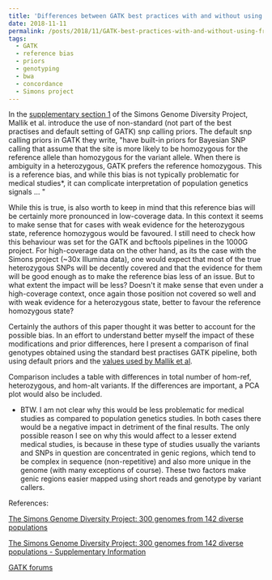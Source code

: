 ```yaml
---
title: 'Differences between GATK best practices with and without using free-of-reference bias priors'
date: 2018-11-11
permalink: /posts/2018/11/GATK-best-practices-with-and-without-using-free-of-reference-bias-priors/
tags:
  - GATK
  - reference bias
  - priors
  - genotyping
  - bwa
  - concordance
  - Simons project
---
```


In the [supplementary section 1](https://media.nature.com/original/nature-assets/nature/journal/v538/n7624/extref/nature18964-s1.pdf) of the Simons Genome Diversity Project, Mallik et al. introduce the use of non-standard (not part of the best practises and default setting of GATK) snp calling priors. The default snp calling priors in GATK they write, "have built-in priors for Bayesian SNP calling that assume that the site is more likely to be homozygous  for  the  reference  allele  than  homozygous  for  the  variant  allele. When there is ambiguity in a heterozygous, GATK prefers the reference homozygous. This is a reference bias, and while this bias is not typically problematic for medical studies*, it can complicate interpretation of population genetics signals ... " 

While this is true, is also worth to keep in mind that this reference bias will be certainly more pronounced in low-coverage data. In this context it seems to make sense that for cases with weak evidence for the heterozygous state, reference homozygous would be favoured. I still need to check how this behaviour was set for the GATK and bcftools pipelines in the 1000G project. For high-coverage data on the other hand, as its the case with the Simons project (~30x Illumina data), one would expect that most of the true heterozygous SNPs will be decently covered and that the evidence for them will be good enough as to make the reference bias less of an issue. But to what extent the impact will be less? Doesn't it make sense that even under a high-coverage context, once again those position not covered so well and with weak evidence for a heterozygous state, better to favour the reference homozygous state?

Certainly the authors of this paper thought it was better to account for the possible bias. In an effort to understand better myself the impact of these modifications and prior differences, here I present a comparison of final genotypes obtained using the standard best practises GATK pipeline, both using default priors and the [values used by Mallik et al]((https://gatkforums.broadinstitute.org/gatk/discussion/11877/free-of-reference-bias-priors-in-haplotypecaller#latest)).

Comparison includes a table with differences in total number of hom-ref, heterozygous, and hom-alt variants.
If the differences are important, a PCA plot would also be included.

* BTW. I am not clear why this would be less problematic for medical studies as compared to population genetics studies. In both cases there would be a negative impact in detriment of the final results. The only possible reason I see on why this would affect to a lesser extend medical studies, is because in these type of studies usually the variants and SNPs in question are concentrated in genic regions, which tend to be complex in sequence (non-repetitive) and also more unique in the genome (with many exceptions of course). These two factors make genic regions easier mapped using short reads and genotype by variant callers. 

References:

[The Simons Genome Diversity Project: 300 genomes from 142 diverse populations](https://www.nature.com/articles/nature18964)

[The Simons Genome Diversity Project: 300 genomes from 142 diverse populations - Supplementary Information](https://media.nature.com/original/nature-assets/nature/journal/v538/n7624/extref/nature18964-s1.pdf)

[GATK forums](https://gatkforums.broadinstitute.org/gatk/discussion/11877/free-of-reference-bias-priors-in-haplotypecaller#latest)
